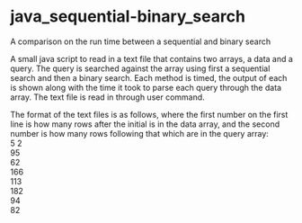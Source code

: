 
# java_sequential-binary_search
A comparison on the run time between a sequential and binary search 


A small java script to read in a text file that contains two arrays, a data and a query. The query is searched against the array 
using first a sequential search and then a binary search. Each method is timed, the output of each is shown along with the time 
it took to parse each query through the data array. The text file is read in through user command.

The format of the text files is as follows, where the first number on the first line is how many rows after the initial is in the 
data array, and the second number is how many rows following that which are in the query array:                                           
5 2                                                                                                                                       
95                                                                                                                                         
62                                                                                                                                         
166                                                                                                                                       
113                                                                                                                                       
182                                                                                                                                       
94                                                                                                                                        
82
